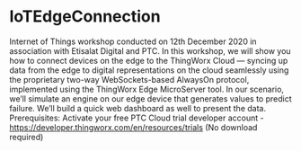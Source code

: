 # IoTEdgeConnection
 Internet of Things workshop conducted on 12th December 2020 in association with Etisalat Digital and PTC.  In this workshop, we will show you how to connect devices on the edge to the ThingWorx Cloud — syncing up data from the edge to digital representations on the cloud seamlessly using the proprietary two-way WebSockets-based AlwaysOn protocol, implemented using the ThingWorx Edge MicroServer tool.  In our scenario, we’ll simulate an engine on our edge device that generates values to predict failure. We’ll build a quick web dashboard as well to present the data.  Prerequisites: Activate your free PTC Cloud trial developer account - https://developer.thingworx.com/en/resources/trials (No download required) 

